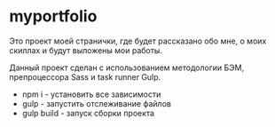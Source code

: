# myportfolio

Это проект моей странички, где будет рассказано обо мне, о моих скиллах и будут выложены мои работы.

Данный проект сделан с использованием методологии БЭМ, препроцессора Sass и task runner Gulp.

* npm i - установить все зависимости
* gulp - запустить отслеживание файлов
* gulp build - запуск сборки проекта
